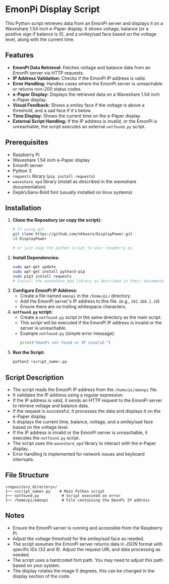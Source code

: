 # EmonPi Display Script

This Python script retrieves data from an EmonPi server and displays it on a Waveshare 1.54 inch e-Paper display. It shows voltage, balance (or a positive sign if balance is 0), and a smiley/sad face based on the voltage level, along with the current time.

## Features

* **EmonPi Data Retrieval:** Fetches voltage and balance data from an EmonPi server via HTTP requests.
* **IP Address Validation:** Checks if the EmonPi IP address is valid.
* **Error Handling:** Handles cases where the EmonPi server is unreachable or returns non-200 status codes.
* **e-Paper Display:** Displays the retrieved data on a Waveshare 1.54 inch e-Paper display.
* **Visual Feedback:** Shows a smiley face if the voltage is above a threshold, and a sad face if it's below.
* **Time Display:** Shows the current time on the e-Paper display.
* **External Script Handling:** If the IP address is invalid, or the EmonPi is unreachable, the script executes an external `notfound.py` script.

## Prerequisites

* Raspberry Pi
* Waveshare 1.54 inch e-Paper display
* EmonPi server
* Python 3
* `requests` library (`pip install requests`)
* `waveshare_epd` library (install as described in the waveshare documentation)
* DejaVuSans-Bold font (usually installed on linux systems)

## Installation

1.  **Clone the Repository (or copy the script):**
    ```bash
    # If using git
    git clone https://github.com/nkhearn/DisplayPower.git
    cd DisplayPower
    
    # or just copy the python script to your raspberry pi
    ```
2.  **Install Dependencies:**
    ```bash
    sudo apt-get update
    sudo apt-get install python3-pip
    sudo pip3 install requests
    # Install the waveshare_epd library as described in their documentation.
    ```
3.  **Configure EmonPi IP Address:**
    * Create a file named `emonpi` in the `/home/pi/` directory.
    * Add the EmonPi server's IP address to this file. (e.g., `192.168.1.10`)
    * Ensure there are no trailing whitespace characters.
4.  **`notfound.py` script:**
    * Create a `notfound.py` script in the same directory as the main script.
    * This script will be executed if the EmonPi IP address is invalid or the server is unreachable.
    * Example `notfound.py` (simple error message):
        ```python
        print("EmonPi not found or IP invalid.")
        ```
5.  **Run the Script:**
    ```bash
    python3 <script_name>.py
    ```

## Script Description

* The script reads the EmonPi IP address from the `/home/pi/emonpi` file.
* It validates the IP address using a regular expression.
* If the IP address is valid, it sends an HTTP request to the EmonPi server to retrieve voltage and balance data.
* If the request is successful, it processes the data and displays it on the e-Paper display.
* It displays the current time, balance, voltage, and a smiley/sad face based on the voltage level.
* If the IP address is invalid or the EmonPi server is unreachable, it executes the `notfound.py` script.
* The script uses the `waveshare_epd` library to interact with the e-Paper display.
* Error handling is implemented for network issues and keyboard interrupts.

## File Structure
```
<repository_directory>/
├── <script_name>.py    # Main Python script
├── notfound.py          # Script executed on error
├── /home/pi/emonpi      # File containing the EmonPi IP address
```
## Notes

* Ensure the EmonPi server is running and accessible from the Raspberry Pi.
* Adjust the voltage threshold for the smiley/sad face as needed.
* The script assumes the EmonPi server returns data in JSON format with specific IDs (32 and 9). Adjust the request URL and data processing as needed.
* The script uses a hardcoded font path. You may need to adjust this path based on your system.
* The display rotates the image 0 degrees, this can be changed in the display section of the code.
